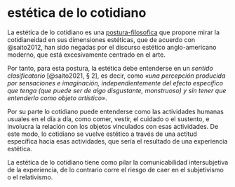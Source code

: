 # estética de lo cotidiano

La estética de lo cotidiano es una [postura-filosofica](postura-filosofica.md) que propone mirar la cotidianeidad en sus dimensiones estéticas, que de acuerdo con @saito2012, han sido negadas por el discurso estético anglo-americano moderno, que está excesivamente centrado en el arte.

Por tanto, para esta postura, la estética debe entenderse en un *sentido clasificatorio* [@saito2021, § 2], es decir, como *«una percepción producida por sensaciones e imaginación, independientemente del efecto específico que tenga (que puede ser de algo disgustante, monstruoso) y sin tener que entenderlo como objeto artístico»*.

Por su parte lo cotidiano puede entenderse como las actividades humanas usuales en el día a día, como comer, vestir, el cuidado o el sustento, e involucra la relación con los objetos vinculados con esas actividades. De este modo, lo cotidiano se vuelve estético a través de una actitud específica hacia esas actividades, que sería el resultado de una experiencia estética.

La estética de lo cotidiano tiene como pilar la comunicabilidad intersubjetiva de la experiencia, de lo contrario corre el riesgo de caer en el subjetivismo o el relativismo.
